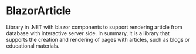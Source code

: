 # BlazorArticle
Library in .NET with blazor components to support rendering article from database with interactive server side. In summary, it is a library that supports the creation and rendering of pages with articles, such as blogs or educational materials.
